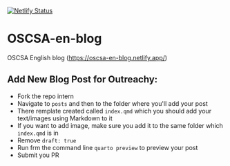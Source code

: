 [![Netlify Status](https://api.netlify.com/api/v1/badges/b094e502-790b-4b44-9239-aefd49175684/deploy-status)](https://app.netlify.com/sites/oscsa-en-blog/deploys)

# OSCSA-en-blog

OSCSA English blog (https://oscsa-en-blog.netlify.app/)

## Add New Blog Post for Outreachy:

- Fork the repo intern
- Navigate to `posts` and then to the folder where you'll add your post
- There remplate created called `index.qmd` which you should add your text/images using Markdown to it
- If you want to add image, make sure you add it to the same folder which `index.qmd` is in
- Remove `draft: true`
- Run frm the command line `quarto preview` to preview your post
- Submit you PR
